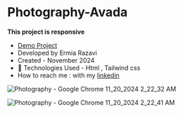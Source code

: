 # Photography-Avada

**This project is responsive**

- [Demo Project](https://ermiarzv.github.io/Photography-Avada/)
- Developed by Ermia Razavi
- Created - November 2024
- 🤖 Technologies Used - Html , Tailwind css
- How to reach me : with my
[linkedin](https://www.linkedin.com/in/ermia-razavi-a611312a3/)

![Photography - Google Chrome 11_20_2024 2_22_32 AM](https://github.com/user-attachments/assets/d4a8bb36-b441-4e26-b775-f4d3a6c59cc9)

![Photography - Google Chrome 11_20_2024 2_22_41 AM](https://github.com/user-attachments/assets/cea14192-5116-4539-8e42-39c2a7b876c4)
